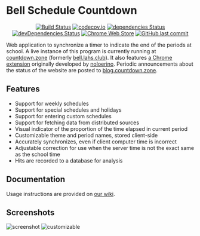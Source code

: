 # Bell Schedule Countdown
<p align="center">
  <a href="https://travis-ci.org/nicolaschan/bell"><img src="https://img.shields.io/travis/nicolaschan/bell.svg" alt="Build Status"></a>
  <a href="http://codecov.io/github/nicolaschan/bell?branch=master"><img src="https://img.shields.io/codecov/c/github/nicolaschan/bell/master.svg" alt="codecov.io"></a>
  <a href="https://david-dm.org/nicolaschan/bell"><img src="https://david-dm.org/nicolaschan/bell/status.svg" alt="dependencies Status"></a>
  <a href="https://david-dm.org/nicolaschan/bell?type=dev"><img src="https://david-dm.org/nicolaschan/bell/dev-status.svg" alt="devDependencies Status"></a>
  <a href="https://chrome.google.com/webstore/detail/belllahsclub-extension/pkeeekfbjjpdkbijkjfljamglegfaikc"><img src="https://img.shields.io/chrome-web-store/users/pkeeekfbjjpdkbijkjfljamglegfaikc.svg" alt="Chrome Web Store"></a>
  <a href="https://github.com/nicolaschan/bell/commits/master"><img src="https://img.shields.io/github/last-commit/nicolaschan/bell.svg" alt="GitHub last commit"></a>
</p>

Web application to synchronize a timer to indicate the end of the periods at school. A live instance of this program is currently running at [countdown.zone](https://countdown.zone) (formerly [bell.lahs.club](https://bell.lahs.club)). It also features [a Chrome extension](https://chrome.google.com/webstore/detail/belllahsclub-extension/pkeeekfbjjpdkbijkjfljamglegfaikc) originally developed by [noloerino](https://github.com/noloerino/bell). Periodic announcements about the status of the website are posted to [blog.countdown.zone](https://blog.countdown.zone).

## Features
- Support for weekly schedules
- Support for special schedules and holidays
- Support for entering custom schedules
- Support for fetching data from distributed sources
- Visual indicator of the proportion of the time elapsed in current period
- Customizable theme and period names, stored client-side
- Accurately synchronizes, even if client computer time is incorrect
- Adjustable correction for use when the server time is not the exact same as the school time
- Hits are recorded to a database for analysis

## Documentation
Usage instructions are provided on [our wiki](https://github.com/nicolaschan/bell/wiki).

## Screenshots
![screenshot](http://i.imgur.com/tgIC22s.png "Screenshot")
![customizable](http://i.imgur.com/5wQH81b.png "Customizable")
